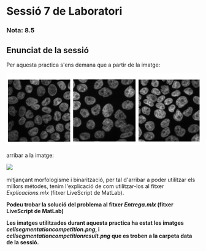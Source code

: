 # Sessió 7 de Laboratori

### Nota: 8.5

## Enunciat de la sessió

Per aquesta practica s'ens demana que a partir de la imatge:

![](data/cellsegmentationcompetition.png)

arribar a la imatge:

![](data/cellsegmentationcompetitionresult.png)

mitjançant morfologisme i binarització, per tal d'arribar a poder utilitzar els millors métodes, tenim l'explicació de com utilitzar-los al fitxer _Explicacions.mlx_ (fitxer LiveScript de MatLab). 

**Podeu trobar la solució del problema al fitxer _Entrega.mlx_ (fitxer LiveScript de MatLab)**

**Les imatges utilitzades durant aquesta practica ha estat les imatges _cellsegmentationcompetition.png_, i _cellsegmentationcompetitionresult.png_ que es troben a la carpeta data de la sessió.**
